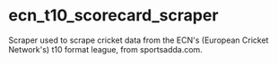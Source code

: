 # ecn_t10_scorecard_scraper
Scraper used to scrape cricket data from the ECN's (European Cricket Network's) t10 format league, from sportsadda.com. 
